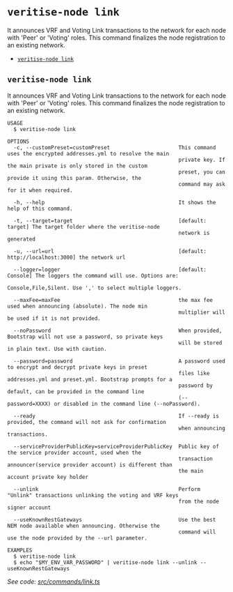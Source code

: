 `veritise-node link`
====================

It announces VRF and Voting Link transactions to the network for each node with 'Peer' or 'Voting' roles. This command finalizes the node registration to an existing network.

* [`veritise-node link`](#veritise-node-link)

## `veritise-node link`

It announces VRF and Voting Link transactions to the network for each node with 'Peer' or 'Voting' roles. This command finalizes the node registration to an existing network.

```
USAGE
  $ veritise-node link

OPTIONS
  -c, --customPreset=customPreset                      This command uses the encrypted addresses.yml to resolve the main
                                                       private key. If the main private is only stored in the custom
                                                       preset, you can provide it using this param. Otherwise, the
                                                       command may ask for it when required.

  -h, --help                                           It shows the help of this command.

  -t, --target=target                                  [default: target] The target folder where the veritise-node
                                                       network is generated

  -u, --url=url                                        [default: http://localhost:3000] the network url

  --logger=logger                                      [default: Console] The loggers the command will use. Options are:
                                                       Console,File,Silent. Use ',' to select multiple loggers.

  --maxFee=maxFee                                      the max fee used when announcing (absolute). The node min
                                                       multiplier will be used if it is not provided.

  --noPassword                                         When provided, Bootstrap will not use a password, so private keys
                                                       will be stored in plain text. Use with caution.

  --password=password                                  A password used to encrypt and decrypt private keys in preset
                                                       files like addresses.yml and preset.yml. Bootstrap prompts for a
                                                       password by default, can be provided in the command line
                                                       (--password=XXXX) or disabled in the command line (--noPassword).

  --ready                                              If --ready is provided, the command will not ask for confirmation
                                                       when announcing transactions.

  --serviceProviderPublicKey=serviceProviderPublicKey  Public key of the service provider account, used when the
                                                       transaction announcer(service provider account) is different than
                                                       the main account private key holder

  --unlink                                             Perform "Unlink" transactions unlinking the voting and VRF keys
                                                       from the node signer account

  --useKnownRestGateways                               Use the best NEM node available when announcing. Otherwise the
                                                       command will use the node provided by the --url parameter.

EXAMPLES
  $ veritise-node link
  $ echo "$MY_ENV_VAR_PASSWORD" | veritise-node link --unlink --useKnownRestGateways
```

_See code: [src/commands/link.ts](https://github.com/veritise/veritise-node/blob/v1.1.9/src/commands/link.ts)_
